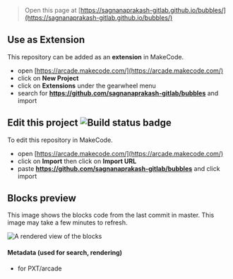  


> Open this page at [https://sagnanaprakash-gitlab.github.io/bubbles/](https://sagnanaprakash-gitlab.github.io/bubbles/)

## Use as Extension

This repository can be added as an **extension** in MakeCode.

* open [https://arcade.makecode.com/](https://arcade.makecode.com/)
* click on **New Project**
* click on **Extensions** under the gearwheel menu
* search for **https://github.com/sagnanaprakash-gitlab/bubbles** and import

## Edit this project ![Build status badge](https://github.com/sagnanaprakash-gitlab/bubbles/workflows/MakeCode/badge.svg)

To edit this repository in MakeCode.

* open [https://arcade.makecode.com/](https://arcade.makecode.com/)
* click on **Import** then click on **Import URL**
* paste **https://github.com/sagnanaprakash-gitlab/bubbles** and click import

## Blocks preview

This image shows the blocks code from the last commit in master.
This image may take a few minutes to refresh.

![A rendered view of the blocks](https://github.com/sagnanaprakash-gitlab/bubbles/raw/master/.github/makecode/blocks.png)

#### Metadata (used for search, rendering)

* for PXT/arcade
<script src="https://makecode.com/gh-pages-embed.js"></script><script>makeCodeRender("{{ site.makecode.home_url }}", "{{ site.github.owner_name }}/{{ site.github.repository_name }}");</script>
